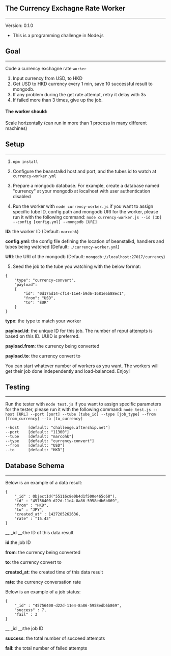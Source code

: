 ## The Currency Exchagne Rate Worker 
---
Version: 0.1.0
* This is a programming challenge in Node.js

## Goal
----
Code a currency exchagne rate `worker`

1. Input currency from USD, to HKD
2. Get USD to HKD currency every 1 min, save 10 successful result to mongodb.
3. If any problem during the get rate attempt, retry it delay with 3s
4. If failed more than 3 times, give up the job.

#### The worker should:
Scale horizontally (can run in more than 1 process in many different machines)



## Setup
---
1. `npm install`

2. Configure the beanstalkd host and port, and the tubes id to watch at `currency-worker.yml`

3. Prepare a mongodb database. For example, create a database named "currency" at your mongodb at localhost with user authentication disabled

4. Run the worker with `node currency-worker.js`
if you want to assign specific tube ID, config path and mongodb URI for the worker,
please run it with the following command:
`node currency-worker.js --id [ID] --config [config.yml] --mongodb [URI]`

__ID__: the worker ID (Default: `marcohk`)

__config.yml__: the config file defining the location of beanstalkd, handlers and tubes being watched (Default: `./currency-worker.yml`)

__URI__: the URI of the mongodb (Default: `mongodb://localhost:27017/currency`)

5. Seed the job to the tube you watching with the below format:
```
{
    "type": "currency-convert",
    "payload":
    {
        "id": "0d17ad14-cf14-11e4-b9d6-1681e6b88ec1", 
        "from": "USD", 
        "to": "EUR"
    }
}
```
__type__: the type to match your worker

__payload.id__: the unique ID for this job. The number of reput attempts is based on this ID.   UUID is preferred.

__payload.from__: the currency being converted

__payload.to__: the currency convert to


You can start whatever number of workers as you want. The workers will get their job done independently and load-balanced. Enjoy!

## Testing
---
Run the tester with `node test.js`
if you want to assign specific parameters for the tester,
please run it with the following command:
`node test.js --host [URL] --port [port] --tube [tube_id] --type [job_type] --from [from_currency] --to [to_currency]`

```
--host    [default: "challenge.aftership.net"]
--port    [default: "11300"]
--tube    [default: "marcohk"]
--type    [default: "currency-convert"]
--from    [default: "USD"]
--to      [default: "HKD"]
```

## Database Schema
---

Below is an example of a data result:
```
{
    "_id" : ObjectId("55116c8e0b4d1f500e465c68"),
    "id" : "45756400-d22d-11e4-8a86-5958edb6b869",
    "from" : "HKD",
    "to" : "JPY",
    "created_at" : 1427205262636,
    "rate" : "15.43"
}
```
__ _id __:the ID of this data result

__id__:the job ID

__from__: the currency being converted

__to__: the currency convert to

__created_at__: the created time of this data result

__rate__: the currency conversation rate


Below is an example of a job status:
```
{
    "_id" : "45756400-d22d-11e4-8a86-5958edb6b869",
    "success" : 7,
    "fail" : 3
}
```
__ _id __:the job ID

__success__: the total number of succeed attempts

__fail__: the total number of failed attempts